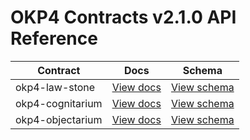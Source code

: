 # OKP4 Contracts v2.1.0 API Reference

|Contract|Docs|Schema|
|---|---|---|
|okp4-law-stone|[View docs](./okp4-law-stone.md)|[View schema](./schema/okp4-law-stone.json)|
|okp4-cognitarium|[View docs](./okp4-cognitarium.md)|[View schema](./schema/okp4-cognitarium.json)|
|okp4-objectarium|[View docs](./okp4-objectarium.md)|[View schema](./schema/okp4-objectarium.json)|
